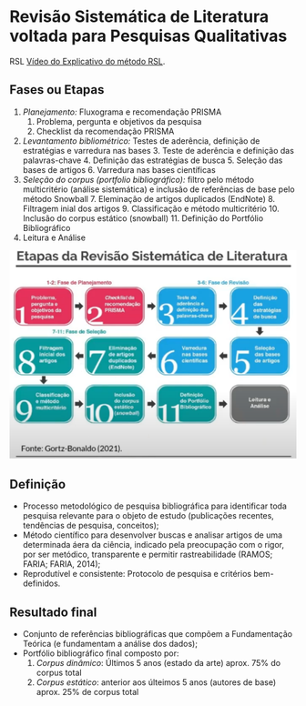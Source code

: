 # Revisão Sistemática de Literatura voltada para Pesquisas Qualitativas

RSL [Vídeo do Explicativo do método RSL](https://www.youtube.com/watch?v=zkaiUmUoT1Q&t=234s).

## Fases ou Etapas

1. *Planejamento:* Fluxograma e recomendação PRISMA
    1. Problema, pergunta e objetivos da pesquisa
    2. Checklist da recomendação PRISMA
2. *Levantamento bibliométrico:* Testes de aderência, definição de estratégias e varredura nas bases
    3. Teste de aderência e definição das palavras-chave
    4. Definição das estratégias de busca
    5. Seleção das bases de artigos
    6. Varredura nas bases científicas
3. *Seleção do corpus (portfolio bibliográfico):* filtro pelo método multicritério (análise sistemática) e inclusão de referências de base pelo método Snowball
    7. Eleminação de artigos duplicados (EndNote)
    8. Filtragem inial dos artigos
    9. Classificação e método multicritério
    10. Inclusão do corpus estático (snowball)
    11. Definição do Portfólio Bibliográfico
4. Leitura e Análise

![Passo a passo das fases do RSL](imgs\Etapas_RSL.png)


## Definição

- Processo metodológico de pesquisa bibliográfica para identificar toda pesquisa relevante para o objeto de estudo (publicações recentes, tendências de pesquisa, conceitos);
- Método científico para desenvolver buscas e analisar artigos de uma determinada áera da ciência, indicado pela preocupação com o rigor, por ser metódico, transparente e permitir rastreabilidade (RAMOS; FARIA; FARIA, 2014);
- Reprodutível e consistente: Protocolo de pesquisa e critérios bem-definidos.

## Resultado final

- Conjunto de referências bibliográficas que compõem a Fundamentação Teórica (e fundamentam a análise dos dados);
- Portfólio bibliográfico final composto por:
    1. *Corpus dinâmico*: Últimos 5 anos (estado da arte) aprox. 75% do corpus total
    2. *Corpus estático*: anterior aos últeimos 5 anos (autores de base) aprox. 25% de corpus total